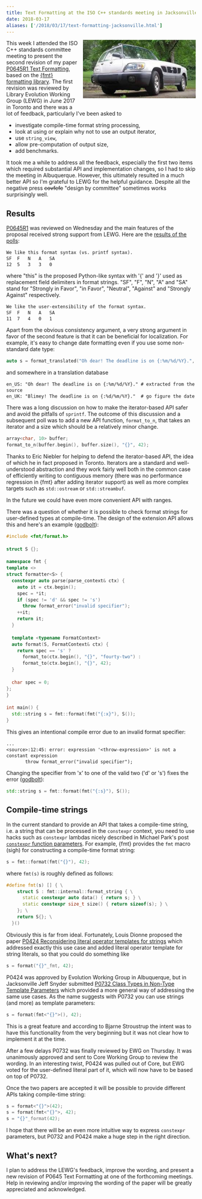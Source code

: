 ```yaml
---
title: Text Formatting at the ISO C++ standards meeting in Jacksonville
date: 2018-03-17
aliases: ['/2018/03/17/text-formatting-jacksonville.html']
---
```


<div style="clear:right; float:right; margin-left:1em; margin-bottom:1em">
  <img src="/img/committee.jpeg" width="300" title="Design by committee">
</div>

This week I attended the ISO C++ standards committee meeting to present the
second revision of my paper [P0645R1 Text
Formatting](http://www.open-std.org/jtc1/sc22/wg21/docs/papers/2018/p0645r1.html),
based on the [{fmt} formatting library](https://github.com/fmtlib/fmt).
The first revision was reviewed by Library Evolution Working Group (LEWG) in
June 2017 in Toronto and there was a lot of feedback, particularly I've been
asked to

* investigate compile-time format string processing,
* look at using or explain why not to use an output iterator,
* use `string_view`,
* allow pre-computation of output size,
* add benchmarks.

It took me a while to address all the feedback, especially the first two
items which required substantial API and implementation changes, so I had to
skip the meeting in Albuquerque. However, this ultimately resulted in a much
better API so I'm grateful to LEWG for the helpful guidance. Despite all the
negative press ~~covfefe~~ "design by committee" sometimes works surprisingly
well.

## Results

[P0645R1](http://www.open-std.org/jtc1/sc22/wg21/docs/papers/2018/p0645r1.html)
was reviewed on Wednesday and the main features of the proposal received strong
support from LEWG. Here are the [results of the polls](
https://issues.isocpp.org/show_bug.cgi?id=322):

```
We like this format syntax (vs. printf syntax).
SF	F	N	A	SA
12	5	3	3	0
```

where "this" is the proposed Python-like syntax with '{' and '}' used as
replacement field delimiters in format strings. "SF", "F", "N", "A" and "SA"
stand for "Strongly in Favor", "in Favor", "Neutral", "Against" and "Strongly
Against" respectively.

```
We like the user-extensibility of the format syntax.
SF	F	N	A	SA
11	7	4	0	1
```

Apart from the obvious consistency argument, a very strong argument in favor of
the second feature is that it can be beneficial for localization. For example,
it's easy to change date formatting even if you use some non-standard date type:

```c++
auto s = format_translated("Oh dear! The deadline is on {:%m/%d/%Y}.", date);
```

and somewhere in a translation database

```
en_US: "Oh dear! The deadline is on {:%m/%d/%Y}." # extracted from the source
en_UK: "Blimey! The deadline is on {:%d/%m/%Y}."  # go figure the date
```

There was a long discussion on how to make the iterator-based API safer and
avoid the pitfalls of `sprintf`. The outcome of this discussion and a
subsequent poll was to add a new API function, `format_to_n`, that takes an
iterator and a size which should be a relatively minor change.

```c++
array<char, 10> buffer;
format_to_n(buffer.begin(), buffer.size(), "{}", 42);
```

Thanks to Eric Niebler for helping to defend the iterator-based API, the idea
of which he in fact proposed in Toronto. Iterators are a standard and
well-understood abstraction and they work fairly well both in the common case of
efficiently writing to contiguous memory (there was no performance regression
in {fmt} after adding iterator support) as well as more complex targets such as
`std::ostream` or `std::streambuf`.

In the future we could have even more convenient API with ranges.

There was a question of whether it is possible to check format strings for
user-defined types at compile-time. The design of the extension API allows this
and here's an example ([godbolt](https://godbolt.org/g/wQyU21)):

```c++
#include <fmt/format.h>

struct S {};

namespace fmt {
template <>
struct formatter<S> {
  constexpr auto parse(parse_context& ctx) {
    auto it = ctx.begin();
    spec = *it;
    if (spec != 'd' && spec != 's')
      throw format_error("invalid specifier");
    ++it;
    return it;
  }

  template <typename FormatContext>
  auto format(S, FormatContext& ctx) {
    return spec == 's' ?
      format_to(ctx.begin(), "{}", "fourty-two") :
      format_to(ctx.begin(), "{}", 42);
  }

  char spec = 0;
};
}

int main() {
  std::string s = fmt::format(fmt("{:x}"), S());
}
```

This gives an intentional compile error due to an invalid format specifier:

```
...
<source>:12:45: error: expression '<throw-expression>' is not a constant expression
       throw format_error("invalid specifier");
```

Changing the specifier from 'x' to one of the valid two ('d' or 's') fixes the
error ([godbolt](https://godbolt.org/g/9s4kNB)):

```c++
std::string s = fmt::format(fmt("{:s}"), S());
```
 
## Compile-time strings

In the current standard to provide an API that takes a compile-time string, i.e.
a string that can be processed in the `constexpr` context, you need to use hacks
such as `constexpr` lambdas nicely described in Michael Park's post [`constexpr`
function parameters](
https://mpark.github.io/programming/2017/05/26/constexpr-function-parameters/).
For example, {fmt} provides the `fmt` macro (sigh) for constructing a
compile-time format string:

```c++
s = fmt::format(fmt("{}"), 42);
```

where `fmt(s)` is roughly defined as follows:

```c++
#define fmt(s) [] { \
    struct S : fmt::internal::format_string { \
      static constexpr auto data() { return s; } \
      static constexpr size_t size() { return sizeof(s); } \
    }; \
    return S{}; \
  }()
```

Obviously this is far from ideal. Fortunately, Louis Dionne proposed the paper
[P0424 Reconsidering literal operator templates for
strings](http://www.open-std.org/jtc1/sc22/wg21/docs/papers/2016/p0424r0.pdf)
which addressed exactly this use case and added literal operator template for
string literals, so that you could do something like

```c++
s = format("{}"_fmt, 42);
```

P0424 was approved by Evolution Working Group in Albuquerque, but in
Jacksonville Jeff Snyder submitted [P0732 Class Types in Non-Type Template
Parameters](http://www.open-std.org/jtc1/sc22/wg21/docs/papers/2018/p0732r0.pdf)
which provided a more general way of addressing the same use cases.
As the name suggests with P0732 you can use strings (and more) as template
parameters:

```c++
s = format(fmt<"{}">(), 42);
```

This is a great feature and according to Bjarne Stroustrup the intent was to
have this functionality from the very beginning but it was not clear how to
implement it at the time.

After a few delays P0732 was finally reviewed by EWG on Thursday. It was
unanimously approved and sent to Core Working Group to review the wording.
In an interesting twist, P0424 was pulled out of Core, but EWG voted for the
user-defined literal part of it, which will now have to be based on top of P0732.

Once the two papers are accepted it will be possible to provide different APIs
taking compile-time string:

```c++
s = format<"{}">(42);
s = format(fmt<"{}">, 42);
s = "{}"_format(42);
```

I hope that there will be an even more intuitive way to express `constexpr`
parameters, but P0732 and P0424 make a huge step in the right direction.

## What's next?

I plan to address the LEWG's feedback, improve the wording, and present a new
revision of P0645 Text Formatting at one of the forthcoming meetings. Help in
reviewing and/or improving the wording of the paper will be greatly appreciated
and acknowledged.
